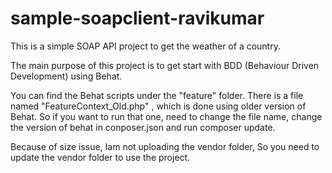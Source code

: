 sample-soapclient-ravikumar
=========
This is a simple SOAP API project to get the weather of a country.

The main purpose of this project is to get start with BDD (Behaviour Driven Development) using Behat.

You can find the Behat scripts under the "feature" folder.
There is a file named "FeatureContext_Old.php" , which is done using older version of Behat. So if you want to run that one, need to change the file name, change the version of behat in conposer.json and run composer update.

Because of size issue, Iam not uploading the vendor folder, So you need to update the vendor folder to use the project.
